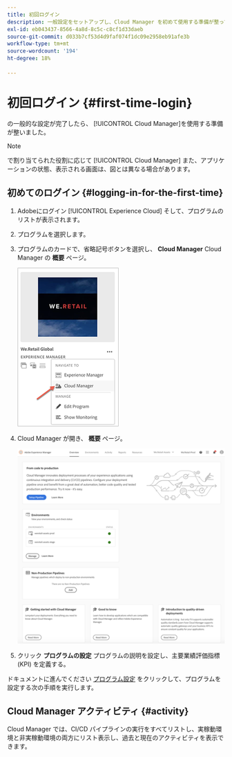 ```yaml
---
title: 初回ログイン
description: 一般設定をセットアップし、Cloud Manager を初めて使用する準備が整っている場合は、このページの手順に従ってください。
exl-id: eb043437-8566-4a8d-8c5c-c8cf1d33daeb
source-git-commit: d033b7cf53d4d9faf074f1dc09e2958eb91afe3b
workflow-type: tm+mt
source-wordcount: '194'
ht-degree: 18%

---
```



# 初回ログイン {#first-time-login}

の一般的な設定が完了したら、 [!UICONTROL Cloud Manager]を使用する準備が整いました。

>[!NOTE]
>
>で割り当てられた役割に応じて [!UICONTROL Cloud Manager] また、アプリケーションの状態、表示される画面は、図とは異なる場合があります。

## 初めてのログイン {#logging-in-for-the-first-time}

1. Adobeにログイン [!UICONTROL Experience Cloud] そして、プログラムのリストが表示されます。

1. プログラムを選択します。

1. プログラムのカードで、省略記号ボタンを選択し、 **Cloud Manager** Cloud Manager の **概要** ページ。

   ![Cloud Manager オプション](/help/assets/navigate-cm1.png)

1. Cloud Manager が開き、 **概要** ページ。

   ![Cloud Manager の概要ページ](/help/assets/FirstLogin1.png)

1. クリック **プログラムの設定** プログラムの説明を設定し、主要業績評価指標 (KPI) を定義する。

ドキュメントに進んでください [プログラム設定](https://helpx.adobe.com/experience-manager/cloud-manager/using/program-setup.html) をクリックして、プログラムを設定する次の手順を実行します。

## Cloud Manager アクティビティ {#activity}

Cloud Manager では、CI/CD パイプラインの実行をすべてリストし、実稼動環境と非実稼動環境の両方にリスト表示し、過去と現在のアクティビティを表示できます。
